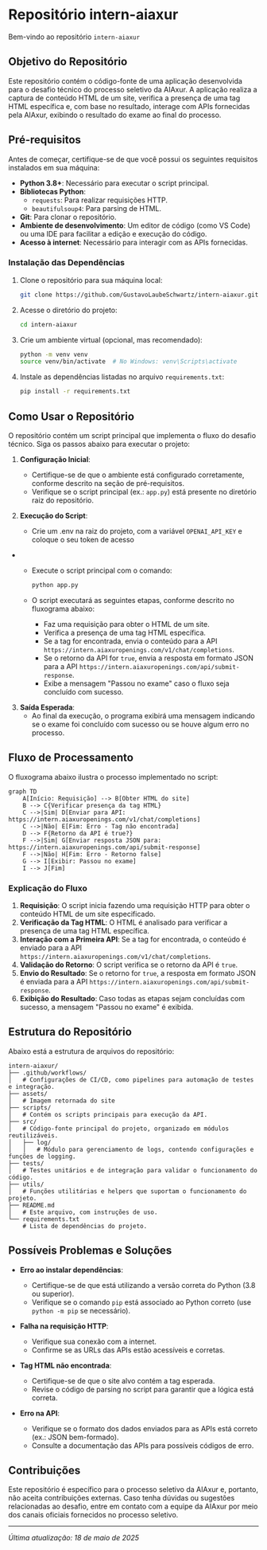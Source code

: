 # Repositório intern-aiaxur

Bem-vindo ao repositório `intern-aiaxur`

## Objetivo do Repositório

Este repositório contém o código-fonte de uma aplicação desenvolvida para o desafio técnico do processo seletivo da AIAxur. A aplicação realiza a captura de conteúdo HTML de um site, verifica a presença de uma tag HTML específica e, com base no resultado, interage com APIs fornecidas pela AIAxur, exibindo o resultado do exame ao final do processo.

## Pré-requisitos

Antes de começar, certifique-se de que você possui os seguintes requisitos instalados em sua máquina:

- **Python 3.8+**: Necessário para executar o script principal.
- **Bibliotecas Python**:
  - `requests`: Para realizar requisições HTTP.
  - `beautifulsoup4`: Para parsing de HTML.
- **Git**: Para clonar o repositório.
- **Ambiente de desenvolvimento**: Um editor de código (como VS Code) ou uma IDE para facilitar a edição e execução do código.
- **Acesso à internet**: Necessário para interagir com as APIs fornecidas.

### Instalação das Dependências

1. Clone o repositório para sua máquina local:

   ```bash
   git clone https://github.com/GustavoLaubeSchwartz/intern-aiaxur.git
   ```

2. Acesse o diretório do projeto:

   ```bash
   cd intern-aiaxur
   ```

3. Crie um ambiente virtual (opcional, mas recomendado):

   ```bash
   python -m venv venv
   source venv/bin/activate  # No Windows: venv\Scripts\activate
   ```

4. Instale as dependências listadas no arquivo `requirements.txt`:

   ```bash
   pip install -r requirements.txt
   ```


## Como Usar o Repositório

O repositório contém um script principal que implementa o fluxo do desafio técnico. Siga os passos abaixo para executar o projeto:

1. **Configuração Inicial**:
   - Certifique-se de que o ambiente está configurado corretamente, conforme descrito na seção de pré-requisitos.
   - Verifique se o script principal (ex.: `app.py`) está presente no diretório raiz do repositório.

2. **Execução do Script**:
   - Crie um .env na raiz do projeto, com a variável `OPENAI_API_KEY` e coloque o seu token de acesso
 - 
   - Execute o script principal com o comando:

     ```bash
     python app.py
     ```

   - O script executará as seguintes etapas, conforme descrito no fluxograma abaixo:
     - Faz uma requisição para obter o HTML de um site.
     - Verifica a presença de uma tag HTML específica.
     - Se a tag for encontrada, envia o conteúdo para a API `https://intern.aiaxuropenings.com/v1/chat/completions`.
     - Se o retorno da API for `true`, envia a resposta em formato JSON para a API `https://intern.aiaxuropenings.com/api/submit-response`.
     - Exibe a mensagem "Passou no exame" caso o fluxo seja concluído com sucesso.

3. **Saída Esperada**:
   - Ao final da execução, o programa exibirá uma mensagem indicando se o exame foi concluído com sucesso ou se houve algum erro no processo.

## Fluxo de Processamento

O fluxograma abaixo ilustra o processo implementado no script:

```mermaid
graph TD
    A[Início: Requisição] --> B[Obter HTML do site]
    B --> C{Verificar presença da tag HTML}
    C -->|Sim| D[Enviar para API: https://intern.aiaxuropenings.com/v1/chat/completions]
    C -->|Não| E[Fim: Erro - Tag não encontrada]
    D --> F{Retorno da API é true?}
    F -->|Sim| G[Enviar resposta JSON para: https://intern.aiaxuropenings.com/api/submit-response]
    F -->|Não| H[Fim: Erro - Retorno false]
    G --> I[Exibir: Passou no exame]
    I --> J[Fim]
```

### Explicação do Fluxo

1. **Requisição**: O script inicia fazendo uma requisição HTTP para obter o conteúdo HTML de um site especificado.
2. **Verificação da Tag HTML**: O HTML é analisado para verificar a presença de uma tag HTML específica.
3. **Interação com a Primeira API**: Se a tag for encontrada, o conteúdo é enviado para a API `https://intern.aiaxuropenings.com/v1/chat/completions`.
4. **Validação do Retorno**: O script verifica se o retorno da API é `true`.
5. **Envio do Resultado**: Se o retorno for `true`, a resposta em formato JSON é enviada para a API `https://intern.aiaxuropenings.com/api/submit-response`.
6. **Exibição do Resultado**: Caso todas as etapas sejam concluídas com sucesso, a mensagem "Passou no exame" é exibida.

## Estrutura do Repositório

Abaixo está a estrutura de arquivos do repositório:

```
intern-aiaxur/
├── .github/workflows/
│   # Configurações de CI/CD, como pipelines para automação de testes e integração.
├── assets/
│   # Imagem retornada do site 
├── scripts/
│   # Contém os scripts principais para execução da API.
├── src/
│   # Código-fonte principal do projeto, organizado em módulos reutilizáveis.
│   ├── log/
│   │   # Módulo para gerenciamento de logs, contendo configurações e funções de logging.
├── tests/
│   # Testes unitários e de integração para validar o funcionamento do código.
├── utils/
│   # Funções utilitárias e helpers que suportam o funcionamento do projeto.
├── README.md
│   # Este arquivo, com instruções de uso.
└── requirements.txt
    # Lista de dependências do projeto.

```

## Possíveis Problemas e Soluções

- **Erro ao instalar dependências**:
  - Certifique-se de que está utilizando a versão correta do Python (3.8 ou superior).
  - Verifique se o comando `pip` está associado ao Python correto (use `python -m pip` se necessário).

- **Falha na requisição HTTP**:
  - Verifique sua conexão com a internet.
  - Confirme se as URLs das APIs estão acessíveis e corretas.

- **Tag HTML não encontrada**:
  - Certifique-se de que o site alvo contém a tag esperada.
  - Revise o código de parsing no script para garantir que a lógica está correta.

- **Erro na API**:
  - Verifique se o formato dos dados enviados para as APIs está correto (ex.: JSON bem-formado).
  - Consulte a documentação das APIs para possíveis códigos de erro.

## Contribuições

Este repositório é específico para o processo seletivo da AIAxur e, portanto, não aceita contribuições externas. Caso tenha dúvidas ou sugestões relacionadas ao desafio, entre em contato com a equipe da AIAxur por meio dos canais oficiais fornecidos no processo seletivo.

---

*Última atualização: 18 de maio de 2025*
